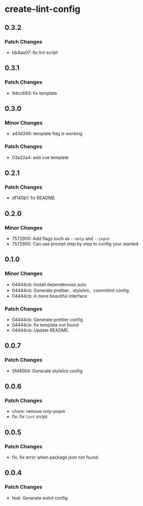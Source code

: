 # create-lint-config

## 0.3.2

### Patch Changes

- bb4aa07: fix lint script

## 0.3.1

### Patch Changes

- 9dcc693: fix template

## 0.3.0

### Minor Changes

- a43d246: template flag is working

### Patch Changes

- 03a22a4: add vue template

## 0.2.1

### Patch Changes

- df140b1: fix README

## 0.2.0

### Minor Changes

- 7572900: Add flags such as `--help` and `--input`
- 7572900: Can use prompt step by step to config your wanted

## 0.1.0

### Minor Changes

- 04444cb: Install dependencies auto
- 04444cb: Generate prettier、stylelint、commitlint config.
- 04444cb: A more beautiful interface

### Patch Changes

- 04444cb: Generate prettier config
- 04444cb: fix template not found
- 04444cb: Update README.

## 0.0.7

### Patch Changes

- 5fd4564: Generate stylelint config

## 0.0.6

### Patch Changes

- chore: remove only-pnpm
- fix: fix `lint` srcipt

## 0.0.5

### Patch Changes

- fix: fix error when package.json not found

## 0.0.4

### Patch Changes

- feat: Generate eslint config
